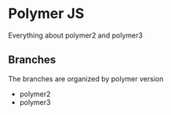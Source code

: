 # Polymer JS

Everything about polymer2 and polymer3

## Branches

The branches are organized by polymer version

- polymer2
- polymer3